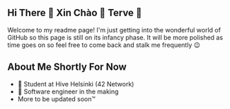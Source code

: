 ## Hi There 👋 Xin Chào 👋 Terve 👋

Welcome to my readme page! I'm just getting into the wonderful world of GitHub so this page is still on its infancy phase. It will be more polished as time goes on so feel free to come back and stalk me frequently 😉

## About Me Shortly For Now

- 🌱 Student at Hive Helsinki (42 Network)
- 👷 Software engineer in the making
- More to be updated soon™
<!--
**duyt1713/duyt1713** is a ✨ _special_ ✨ repository because its `README.md` (this file) appears on your GitHub profile.

Here are some ideas to get you started:

- 🔭 I’m currently working on ...
- 🌱 I’m currently learning ...
- 👯 I’m looking to collaborate on ...
- 🤔 I’m looking for help with ...
- 💬 Ask me about ...
- 📫 How to reach me: ...
- 😄 Pronouns: ...
- ⚡ Fun fact: ...
-->
